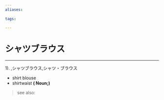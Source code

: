 ```yaml
---
aliases:
    
tags:
    
---
```


# シャツブラウス
---
1).
,シャツブラウス,シャツ・ブラウス

- shirt blouse
- shirtwaist
**( Noun;)**
> see also: 
            